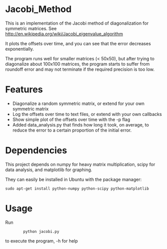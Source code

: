 Jacobi_Method
=============

This is an implementation of the Jacobi method of diagonalization for symmetric matrices. See http://en.wikipedia.org/wiki/Jacobi_eigenvalue_algorithm

It plots the offsets over time, and you can see that the error decreases exponentially.

The program runs well for smaller matrices (< 50x50), but after trying to diagonalize about 100x100 matrices, the program starts to suffer from roundoff error and may not terminate if the required precision is too low.

Features
========
* Diagonalize a random symmetric matrix, or extend for your own symmetric matrix
* Log the offsets over time to text files, or extend with your own callbacks
* Show simple plot of the offsets over time with the -p flag
* Added data_analysis.py that finds how long it took, on average, to reduce the
  error to a certain proportion of the initial error.

Dependencies
============
This project depends on numpy for heavy matrix multiplication, scipy for data analysis, and matplotlib for graphing.

They can easily be installed in Ubuntu with the package manager:
```
sudo apt-get install python-numpy python-scipy python-matplotlib
```
Usage
=====
Run
```
        python jacobi.py
```
to execute the program, -h for help

